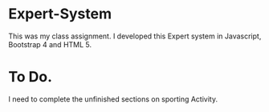 # Expert-System
This was my class assignment.  I developed this Expert system in Javascript, Bootstrap 4 and HTML 5.

# To Do.
I need to complete the unfinished sections on sporting Activity.


